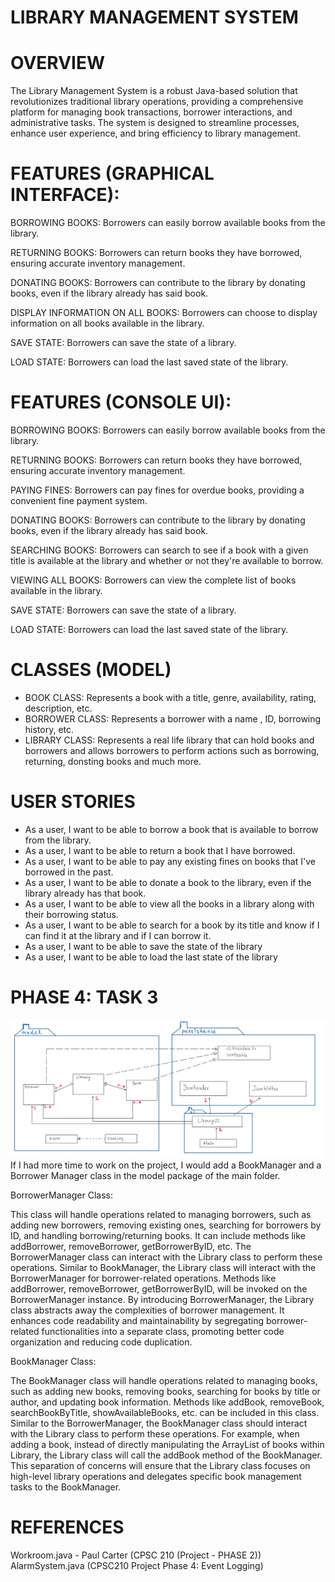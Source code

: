
# LIBRARY MANAGEMENT SYSTEM

# OVERVIEW
The Library Management System is a robust Java-based solution that revolutionizes traditional library operations, providing a comprehensive platform for managing 
book transactions, borrower interactions, and administrative tasks. The system is designed to streamline processes, enhance user experience, and bring efficiency 
to library management.

# FEATURES (GRAPHICAL INTERFACE):
BORROWING BOOKS:
Borrowers can easily borrow available books from the library.

RETURNING BOOKS:
Borrowers can return books they have borrowed, ensuring accurate inventory management.

DONATING BOOKS:
Borrowers can contribute to the library by donating books, even if the library already has said book.

DISPLAY INFORMATION ON ALL BOOKS:
Borrowers can choose to display information on all books available in the library.

SAVE STATE:
Borrowers can save the state of a library.

LOAD STATE:
Borrowers can load the last saved state of the library.

# FEATURES (CONSOLE UI):

BORROWING BOOKS:
Borrowers can easily borrow available books from the library.

RETURNING BOOKS:
Borrowers can return books they have borrowed, ensuring accurate inventory management.

PAYING FINES:
Borrowers can pay fines for overdue books, providing a convenient fine payment system.

DONATING BOOKS:
Borrowers can contribute to the library by donating books, even if the library already has said book.

SEARCHING BOOKS:
Borrowers can search to see if a book with a given title is available at the library and whether or not they're available to borrow.

VIEWING ALL BOOKS:
Borrowers can view the complete list of books available in the library.

SAVE STATE:
Borrowers can save the state of a library.

LOAD STATE:
Borrowers can load the last saved state of the library.



# CLASSES (MODEL)
- BOOK CLASS:
  Represents a book with a title, genre, availability, rating, description, etc.
- BORROWER CLASS:
  Represents a borrower with a name , ID, borrowing history, etc.
- LIBRARY CLASS:
  Represents a real life library that can hold books and borrowers and allows borrowers to perform actions such as borrowing, returning, donsting books and much more.



# USER STORIES
- As a user, I want to be able to borrow a book that is available to borrow from the library.
- As a user, I want to be able to return a book that I have borrowed.
- As a user, I want to be able to pay any existing fines on books that I've borrowed in the past.
- As a user, I want to be able to donate a book to the library, even if the library already has that book.
- As a user, I want to be able to view all the books in a library along with their borrowing status.
- As a user, I want to be able to search for a book by its title and know if I can find it at the library and if I can borrow it.
- As a user, I want to be able to save the state of the library
- As a user, I want to be able to load the last state of the library




# PHASE 4: TASK 3
![umldiagram2.jpeg](umldiagram2.jpeg)
If I had more time to work on the project, I would add a BookManager and a Borrower Manager class in the model package of the main folder.

BorrowerManager Class:

This class will handle operations related to managing borrowers, such as adding new borrowers, removing existing ones, searching for borrowers by ID, and handling borrowing/returning books.
It can include methods like addBorrower, removeBorrower, getBorrowerByID, etc.
The BorrowerManager class can interact with the Library class to perform these operations.
Similar to BookManager, the Library class will interact with the BorrowerManager for borrower-related operations. Methods like addBorrower, removeBorrower, getBorrowerByID, will be invoked on the BorrowerManager instance.
By introducing BorrowerManager, the Library class abstracts away the complexities of borrower management. It enhances code readability and maintainability by segregating borrower-related functionalities into a separate class, promoting better code organization and reducing code duplication.

BookManager Class:

The BookManager class will handle operations related to managing books, such as adding new books, removing books, searching for books by title or author, and updating book information.
Methods like addBook, removeBook, searchBookByTitle, showAvailableBooks, etc. can be included in this class.
Similar to the BorrowerManager, the BookManager class should interact with the Library class to perform these operations. For example, when adding a book, instead of directly manipulating the ArrayList of books within Library, the Library class will call the addBook method of the BookManager.
This separation of concerns will ensure that the Library class focuses on high-level library operations and delegates specific book management tasks to the BookManager.

# REFERENCES
Workroom.java - Paul Carter (CPSC 210 (Project - PHASE 2))
AlarmSystem.java (CPSC210 Project Phase 4: Event Logging)



